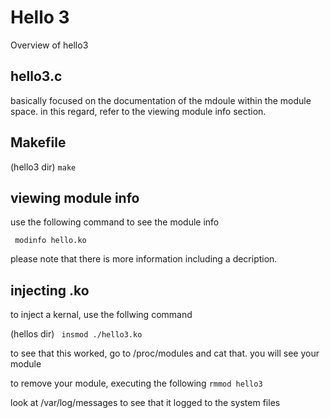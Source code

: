 # Hello 3

Overview of hello3

## hello3.c

basically focused on the documentation of the mdoule within the module space. in this regard, refer to the viewing module info section.

## Makefile

(hello3 dir)
`make`

## viewing module info

use the following command to see the module info

` modinfo hello.ko`

please note that there is more information including a decription.

## injecting .ko

to inject a kernal, use the follwing command

(hellos dir)
` insmod ./hello3.ko`

to see that this worked, go to /proc/modules and cat that. you will see your module

to remove your module, executing the following
`rmmod hello3`

look at /var/log/messages to see that it logged to the system files
